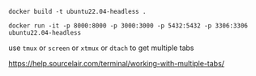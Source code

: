 

`docker build -t ubuntu22.04-headless .`

`docker run -it -p 8000:8000 -p 3000:3000 -p 5432:5432 -p 3306:3306 ubuntu22.04-headless`

use `tmux` or `screen` or `xtmux` or `dtach` to get multiple tabs

https://help.sourcelair.com/terminal/working-with-multiple-tabs/